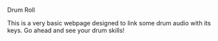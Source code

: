 Drum Roll

This is a very basic webpage designed to link some drum audio with its keys. Go ahead and see your drum skills!

